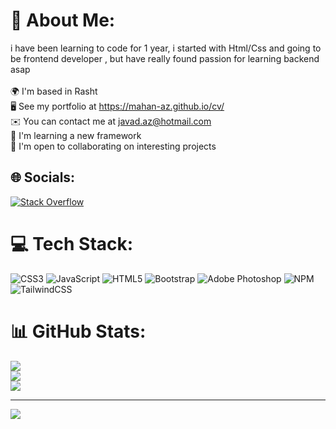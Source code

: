 # 💫 About Me:
i have been learning to code for 1 year, i started with Html/Css and going to be frontend developer , but have really found passion for learning backend asap<br><br>🌍  I'm based in Rasht<br>🖥️  See my portfolio at https://mahan-az.github.io/cv/<br>✉️  You can contact me at javad.az@hotmail.com<br>🧠  I'm learning a new framework<br>🤝  I'm open to collaborating on interesting projects


## 🌐 Socials:
[![Stack Overflow](https://img.shields.io/badge/-Stackoverflow-FE7A16?logo=stack-overflow&logoColor=white)](https://stackoverflow.com/users/18190779/mahan) 

# 💻 Tech Stack:
![CSS3](https://img.shields.io/badge/css3-%231572B6.svg?style=flat&logo=css3&logoColor=white) ![JavaScript](https://img.shields.io/badge/javascript-%23323330.svg?style=flat&logo=javascript&logoColor=%23F7DF1E) ![HTML5](https://img.shields.io/badge/html5-%23E34F26.svg?style=flat&logo=html5&logoColor=white) ![Bootstrap](https://img.shields.io/badge/bootstrap-%23563D7C.svg?style=flat&logo=bootstrap&logoColor=white) ![Adobe Photoshop](https://img.shields.io/badge/adobephotoshop-%2331A8FF.svg?style=flat&logo=adobephotoshop&logoColor=white) ![NPM](https://img.shields.io/badge/NPM-%23000000.svg?style=flat&logo=npm&logoColor=white) ![TailwindCSS](https://img.shields.io/badge/tailwindcss-%2338B2AC.svg?style=flat&logo=tailwind-css&logoColor=white)
# 📊 GitHub Stats:
![](https://github-readme-stats.vercel.app/api?username=mahan-az&theme=dark&hide_border=false&include_all_commits=true&count_private=true)<br/>
![](https://github-readme-streak-stats.herokuapp.com/?user=mahan-az&theme=dark&hide_border=false)<br/>
![](https://github-readme-stats.vercel.app/api/top-langs/?username=mahan-az&theme=dark&hide_border=false&include_all_commits=true&count_private=true&layout=compact)

---
[![](https://visitcount.itsvg.in/api?id=mahan-az&icon=2&color=9)](https://visitcount.itsvg.in)
